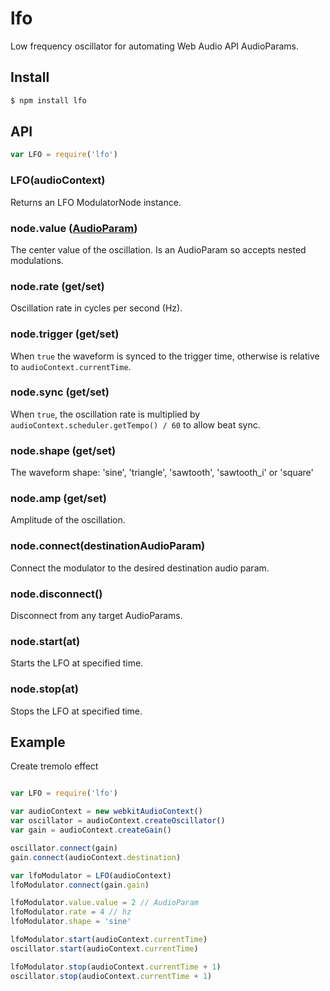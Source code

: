 lfo
===

Low frequency oscillator for automating Web Audio API AudioParams.

## Install

```bash
$ npm install lfo
```

## API

```js
var LFO = require('lfo')
```

### LFO(audioContext)

Returns an LFO ModulatorNode instance.

### node.value ([AudioParam](https://developer.mozilla.org/en-US/docs/Web/API/AudioParam))

The center value of the oscillation. Is an AudioParam so accepts nested modulations.

### node.rate (get/set)

Oscillation rate in cycles per second (Hz).

### node.trigger (get/set)

When `true` the waveform is synced to the trigger time, otherwise is relative to `audioContext.currentTime`.

### node.sync (get/set)

When `true`, the oscillation rate is multiplied by `audioContext.scheduler.getTempo() / 60` to allow beat sync.

### node.shape (get/set)

The waveform shape: 'sine', 'triangle', 'sawtooth', 'sawtooth_i' or 'square'

### node.amp (get/set)

Amplitude of the oscillation.

### node.connect(destinationAudioParam)

Connect the modulator to the desired destination audio param.

### node.disconnect()

Disconnect from any target AudioParams.

### node.start(at)

Starts the LFO at specified time.

### node.stop(at)

Stops the LFO at specified time.

## Example

Create tremolo effect

```js

var LFO = require('lfo')

var audioContext = new webkitAudioContext()
var oscillator = audioContext.createOscillator()
var gain = audioContext.createGain()

oscillator.connect(gain)
gain.connect(audioContext.destination)

var lfoModulator = LFO(audioContext)
lfoModulator.connect(gain.gain)

lfoModulator.value.value = 2 // AudioParam
lfoModulator.rate = 4 // hz
lfoModulator.shape = 'sine'

lfoModulator.start(audioContext.currentTime)
oscillator.start(audioContext.currentTime)

lfoModulator.stop(audioContext.currentTime + 1)
oscillator.stop(audioContext.currentTime + 1)
```